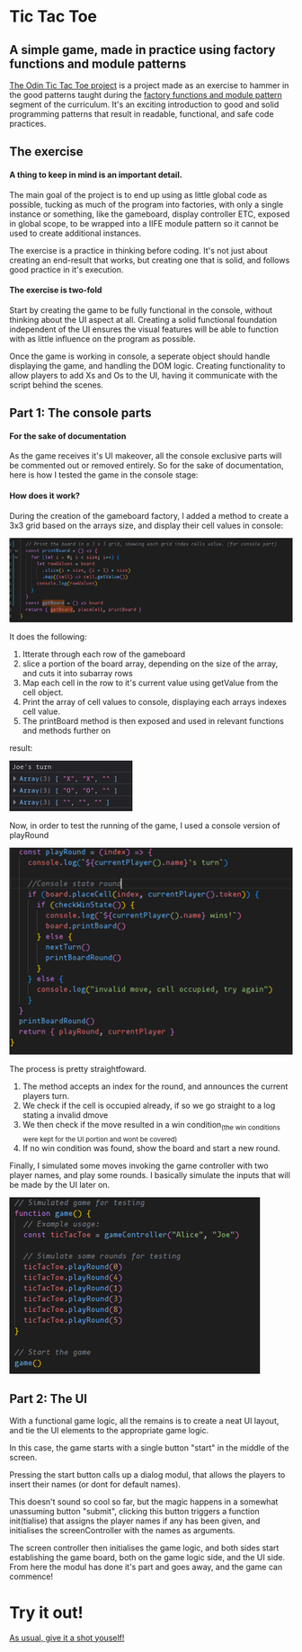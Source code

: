 # Tic Tac Toe

## A simple game, made in practice using factory functions and module patterns

[The Odin Tic Tac Toe project](https://www.theodinproject.com/lessons/node-path-javascript-tic-tac-toe) is a project made as an exercise to hammer in the good patterns taught during the [factory functions and module pattern](https://www.theodinproject.com/lessons/node-path-javascript-factory-functions-and-the-module-pattern#encapsulating-with-the-module-pattern) segment of the curriculum. It's an exciting introduction to good and solid programming patterns that result in readable, functional, and safe code practices.

## The exercise

#### A thing to keep in mind is an important detail.

The main goal of the project is to end up using as little global code as possible, tucking as much of the program into factories, with only a single instance or something, like the gameboard, display controller ETC, exposed in global scope, to be wrapped into a IIFE module pattern so it cannot be used to create additional instances.

The exercise is a practice in thinking before coding. It's not just about creating an end-result that works, but creating one that is solid, and follows good practice in it's execution.

#### The exercise is two-fold

Start by creating the game to be fully functional in the console, without thinking about the UI aspect at all. Creating a solid functional foundation independent of the UI ensures the visual features will be able to function with as little influence on the program as possible.

Once the game is working in console, a seperate object should handle displaying the game, and handling the DOM logic. Creating functionality to allow players to add Xs and Os to the UI, having it communicate with the script behind the scenes.

## Part 1: The console parts

#### For the sake of documentation

As the game receives it's UI makeover, all the console exclusive parts will be commented out or removed entirely. So for the sake of documentation, here is how I tested the game in the console stage:

#### How does it work?

During the creation of the gameboard factory, I added a method to create a 3x3 grid based on the arrays size, and display their cell values in console:

![The printBoard method](./images/printBoard.png)

It does the following:

<ol>
<li> Itterate through each row of the gameboard </li>
<li> slice a portion of the board array, depending on the size of the array, and cuts it into subarray rows</li>
<li>Map each cell in the row to it's current value using getValue from the cell object.</li>
<li>Print the array of cell values to console, displaying each arrays indexes cell value.</li>
<li>The printBoard method is then exposed and used in relevant functions and methods further on</li>
</ol>

result:

![printBoard result](./images/printBoard-result.png)

Now, in order to test the running of the game, I used a console version of playRound

![playRound console](./images/console-playround.png)

The process is pretty straightfoward.

<ol>
<li>The method accepts an index for the round, and announces the current players turn.</li>
<li>We check if the cell is occupied already, if so we go straight to a log stating a invalid dmove</li>
<li>We then check if the move resulted in a win condition<sub>(the win conditions were kept for the UI portion and wont be covered)</sub></li>
<li>If no win condition was found, show the board and start a new round.</li>
</ol>

Finally, I simulated some moves invoking the game controller with two player names, and play some rounds.
I basically simulate the inputs that will be made by the UI later on.

![simulated game](./images/console-sim-game.png)

## Part 2: The UI

With a functional game logic, all the remains
is to create a neat UI layout, and tie
the UI elements to the appropriate game logic.

In this case, the game starts with a single button "start" in the middle of the screen.

Pressing the start button calls up a dialog modul, that allows the players to insert their names (or dont for default names).

This doesn't sound so cool so far, but the magic happens in a somewhat unassuming button "submit", clicking this button triggers a function init(tialise) that assigns the player names if any has been given, and initialises the screenController with the names as arguments.

The screen controller then initialises the game logic, and both sides start establishing the game board, both on the game logic side, and the UI side. From here the modul has done it's part and goes away, and the game can commence!

# Try it out!

[As usual, give it a shot youself!](https://danishkodemonkey.github.io/odin-tictactoe/)
